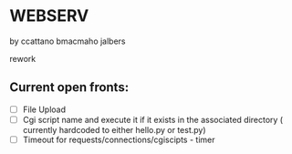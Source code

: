 # WEBSERV
 by ccattano bmacmaho jalbers


rework

## Current open fronts:

- [ ] File Upload 
- [ ] Cgi script name and execute it if it exists in the associated directory ( currently hardcoded to either hello.py or test.py)
- [ ] Timeout for requests/connections/cgiscipts - timer
